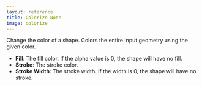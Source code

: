 ```yaml
---
layout: reference
title: Colorize Node
image: colorize
---
```

Change the color of a shape. Colors the entire input geometry using the given color. 

* **Fill**: The fill color. If the alpha value is 0, the shape will have no fill.
* **Stroke**: The stroke color.
* **Stroke Width**: The stroke width. If the width is 0, the shape will have no stroke.
